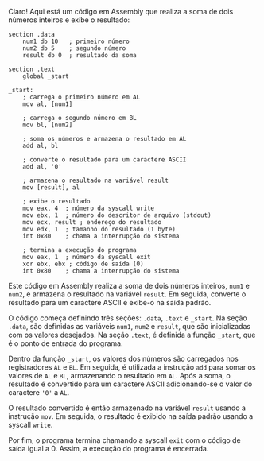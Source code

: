 Claro! Aqui está um código em Assembly que realiza a soma de dois números inteiros e exibe o resultado:

```assembly
section .data
    num1 db 10   ; primeiro número
    num2 db 5    ; segundo número
    result db 0  ; resultado da soma

section .text
    global _start

_start:
    ; carrega o primeiro número em AL
    mov al, [num1]

    ; carrega o segundo número em BL
    mov bl, [num2]

    ; soma os números e armazena o resultado em AL
    add al, bl

    ; converte o resultado para um caractere ASCII
    add al, '0'

    ; armazena o resultado na variável result
    mov [result], al

    ; exibe o resultado
    mov eax, 4  ; número da syscall write
    mov ebx, 1  ; número do descritor de arquivo (stdout)
    mov ecx, result ; endereço do resultado
    mov edx, 1  ; tamanho do resultado (1 byte)
    int 0x80    ; chama a interrupção do sistema

    ; termina a execução do programa
    mov eax, 1  ; número da syscall exit
    xor ebx, ebx ; código de saída (0)
    int 0x80    ; chama a interrupção do sistema
```

Este código em Assembly realiza a soma de dois números inteiros, `num1` e `num2`, e armazena o resultado na variável `result`. Em seguida, converte o resultado para um caractere ASCII e exibe-o na saída padrão.

O código começa definindo três seções: `.data`, `.text` e `_start`. Na seção `.data`, são definidas as variáveis `num1`, `num2` e `result`, que são inicializadas com os valores desejados. Na seção `.text`, é definida a função `_start`, que é o ponto de entrada do programa.

Dentro da função `_start`, os valores dos números são carregados nos registradores `AL` e `BL`. Em seguida, é utilizada a instrução `add` para somar os valores de `AL` e `BL`, armazenando o resultado em `AL`. Após a soma, o resultado é convertido para um caractere ASCII adicionando-se o valor do caractere `'0'` a `AL`.

O resultado convertido é então armazenado na variável `result` usando a instrução `mov`. Em seguida, o resultado é exibido na saída padrão usando a syscall `write`.

Por fim, o programa termina chamando a syscall `exit` com o código de saída igual a 0. Assim, a execução do programa é encerrada.